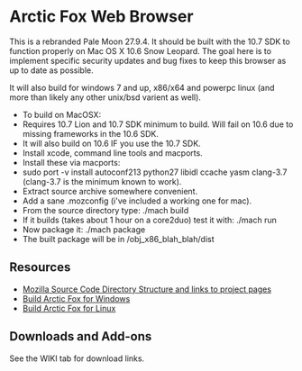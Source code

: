 # Arctic Fox Web Browser

This is a rebranded Pale Moon 27.9.4. It should be built with the 10.7 SDK to function properly on Mac OS X 10.6 Snow Leopard.
The goal here is to implement specific security updates and bug fixes to keep this browser as up to date as possible.

It will also build for windows 7 and up, x86/x64 and powerpc linux (and more than likely any other unix/bsd varient as well).

* To build on MacOSX:
* Requires 10.7 Lion and 10.7 SDK minimum to build. Will fail on 10.6 due to missing frameworks in the 10.6 SDK. 
* It will also build on 10.6 IF you use the 10.7 SDK.
* Install xcode, command line tools and macports. 
* Install these via macports: 
* sudo port -v install autoconf213 python27 libidl ccache yasm clang-3.7 (clang-3.7 is the minimum known to work). 
* Extract source archive somewhere convenient. 
* Add a sane .mozconfig (i've included a working one for mac). 
* From the source directory type: ./mach build 
* If it builds (takes about 1 hour on a core2duo) test it with: ./mach run 
* Now package it: ./mach package 
* The built package will be in /obj_x86_blah_blah/dist 

## Resources

 * [Mozilla Source Code Directory Structure and links to project pages](https://developer.mozilla.org/en/Mozilla_Source_Code_Directory_Structure)
 * [Build Arctic Fox for Windows](https://forum.palemoon.org/viewtopic.php?f=19&t=13556)
 * [Build Arctic Fox for Linux](https://developer.palemoon.org/Developer_Guide:Build_Instructions/Pale_Moon/Linux)
 
 ## Downloads and Add-ons
  See the WIKI tab for download links.

